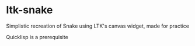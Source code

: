 # ltk-snake
Simplistic recreation of Snake using LTK's canvas widget, made for practice

Quicklisp is a prerequisite
